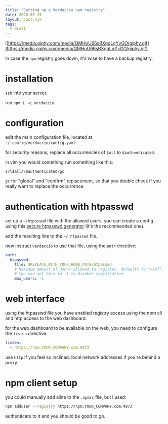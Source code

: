 ```yaml
---
title: "Setting up a Verdaccio npm registry"
date: 2020-05-15
layout: post.njk
tags:
  - draft
---
```


![https://media.giphy.com/media/QMHoU66sBXqqLqYvGO/giphy.gif](https://media.giphy.com/media/QMHoU66sBXqqLqYvGO/giphy.gif)

In case the `npm` registry goes down, it's wise to have a backup registry.

# installation

`ssh` into your server.

run `npm i -g verdaccio`.

# configuration

edit the main configuration file, located at `~/.config/verdaccio/config.yaml`.

for security reasons, replace all occurrencies of `$all` to `$authenticated`.

in vim you would something run something like this:

```
s/\$all/\$authenticated/gc
```

`gc` for "global" and "confirm" replacement, so that you double check if you really want to replace the occurrence.

# authentication with htpasswd

set up a `~/htpasswd` file with the allowed users. you can create a config using this [secure htpasswd generator](https://hostingcanada.org/htpasswd-generator/) (it's the recommended one).

add the resulting line to the `~/.htpasswd` file.

now instruct `verdaccio` to use that file, using the `auth` directive:

```yml
auth:
  htpasswd:
    file: $REPLACE_WITH_YOUR_HOME_PATH/htpasswd
    # Maximum amount of users allowed to register, defaults to "+inf".
    # You can set this to -1 to disable registration.
    max_users: -1
```

# web interface

using the htpasswd file you have enabled registry access using the npm cli and http access to the web dashboard.

for the web dashboard to be available on the web, you need to configure the `listen` directive:

```yml
listen:
  - https://npm.YOUR_COMPANY.com:4873
```

use `http` if you feel so inclined. local network addresses if you're behind a proxy.

# npm client setup

you could manually add aline to the `.npmrc` file, but I used:

```sh
npm adduser --registry https://npm.YOUR_COMPANY.com:4873
```

authenticate to it and you should be good to go.
